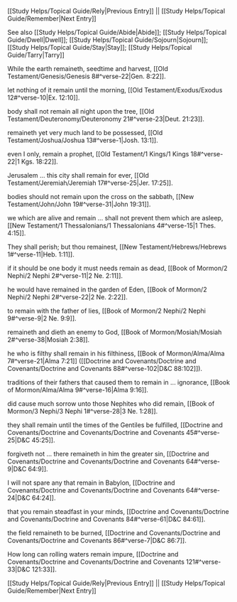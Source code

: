 [[Study Helps/Topical Guide/Rely|Previous Entry]]  ||  [[Study Helps/Topical Guide/Remember|Next Entry]]

 See also [[Study Helps/Topical Guide/Abide|Abide]]; [[Study Helps/Topical Guide/Dwell|Dwell]]; [[Study Helps/Topical Guide/Sojourn|Sojourn]]; [[Study Helps/Topical Guide/Stay|Stay]]; [[Study Helps/Topical Guide/Tarry|Tarry]]

 While the earth remaineth, seedtime and harvest, [[Old Testament/Genesis/Genesis 8#^verse-22|Gen. 8:22]].

 let nothing of it remain until the morning, [[Old Testament/Exodus/Exodus 12#^verse-10|Ex. 12:10]].

 body shall not remain all night upon the tree, [[Old Testament/Deuteronomy/Deuteronomy 21#^verse-23|Deut. 21:23]].

 remaineth yet very much land to be possessed, [[Old Testament/Joshua/Joshua 13#^verse-1|Josh. 13:1]].

 even I only, remain a prophet, [[Old Testament/1 Kings/1 Kings 18#^verse-22|1 Kgs. 18:22]].

 Jerusalem ... this city shall remain for ever, [[Old Testament/Jeremiah/Jeremiah 17#^verse-25|Jer. 17:25]].

 bodies should not remain upon the cross on the sabbath, [[New Testament/John/John 19#^verse-31|John 19:31]].

 we which are alive and remain ... shall not prevent them which are asleep, [[New Testament/1 Thessalonians/1 Thessalonians 4#^verse-15|1 Thes. 4:15]].

 They shall perish; but thou remainest, [[New Testament/Hebrews/Hebrews 1#^verse-11|Heb. 1:11]].

 if it should be one body it must needs remain as dead, [[Book of Mormon/2 Nephi/2 Nephi 2#^verse-11|2 Ne. 2:11]].

 he would have remained in the garden of Eden, [[Book of Mormon/2 Nephi/2 Nephi 2#^verse-22|2 Ne. 2:22]].

 to remain with the father of lies, [[Book of Mormon/2 Nephi/2 Nephi 9#^verse-9|2 Ne. 9:9]].

 remaineth and dieth an enemy to God, [[Book of Mormon/Mosiah/Mosiah 2#^verse-38|Mosiah 2:38]].

 he who is filthy shall remain in his filthiness, [[Book of Mormon/Alma/Alma 7#^verse-21|Alma 7:21]] ([[Doctrine and Covenants/Doctrine and Covenants/Doctrine and Covenants 88#^verse-102|D&C 88:102]]).

 traditions of their fathers that caused them to remain in ... ignorance, [[Book of Mormon/Alma/Alma 9#^verse-16|Alma 9:16]].

 did cause much sorrow unto those Nephites who did remain, [[Book of Mormon/3 Nephi/3 Nephi 1#^verse-28|3 Ne. 1:28]].

 they shall remain until the times of the Gentiles be fulfilled, [[Doctrine and Covenants/Doctrine and Covenants/Doctrine and Covenants 45#^verse-25|D&C 45:25]].

 forgiveth not ... there remaineth in him the greater sin, [[Doctrine and Covenants/Doctrine and Covenants/Doctrine and Covenants 64#^verse-9|D&C 64:9]].

 I will not spare any that remain in Babylon, [[Doctrine and Covenants/Doctrine and Covenants/Doctrine and Covenants 64#^verse-24|D&C 64:24]].

 that you remain steadfast in your minds, [[Doctrine and Covenants/Doctrine and Covenants/Doctrine and Covenants 84#^verse-61|D&C 84:61]].

 the field remaineth to be burned, [[Doctrine and Covenants/Doctrine and Covenants/Doctrine and Covenants 86#^verse-7|D&C 86:7]].

 How long can rolling waters remain impure, [[Doctrine and Covenants/Doctrine and Covenants/Doctrine and Covenants 121#^verse-33|D&C 121:33]].

[[Study Helps/Topical Guide/Rely|Previous Entry]]  ||  [[Study Helps/Topical Guide/Remember|Next Entry]]